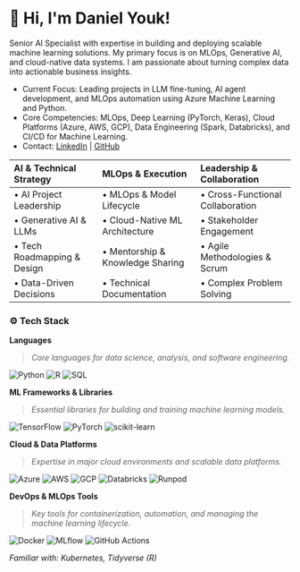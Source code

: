 # 👋 Hi, I'm Daniel Youk!
Senior AI Specialist with expertise in building and deploying scalable machine learning solutions. My primary focus is on MLOps, Generative AI, and cloud-native data systems. I am passionate about turning complex data into actionable business insights.

- Current Focus: Leading projects in LLM fine-tuning, AI agent development, and MLOps automation using Azure Machine Learning and Python.
- Core Competencies: MLOps, Deep Learning (PyTorch, Keras), Cloud Platforms (Azure, AWS, GCP), Data Engineering (Spark, Databricks), and CI/CD for Machine Learning.
- Contact: [LinkedIn](https://www.linkedin.com/in/dtmanager1979/) | [GitHub](https://github.com/danielyouk)

| **AI & Technical Strategy** | **MLOps & Execution** | **Leadership & Collaboration** |
| :--- | :--- | :--- |
| • AI Project Leadership | • MLOps & Model Lifecycle | • Cross-Functional Collaboration |
| • Generative AI & LLMs | • Cloud-Native ML Architecture | • Stakeholder Engagement |
| • Tech Roadmapping & Design | • Mentorship & Knowledge Sharing | • Agile Methodologies & Scrum |
| • Data-Driven Decisions | • Technical Documentation | • Complex Problem Solving |

### ⚙️ Tech Stack

**Languages**
> *Core languages for data science, analysis, and software engineering.*

![Python](https://img.shields.io/badge/python-3670A0?style=for-the-badge&logo=python&logoColor=ffdd54)
![R](https://img.shields.io/badge/r-%23276DC3.svg?style=for-the-badge&logo=r&logoColor=white)
![SQL](https://img.shields.io/badge/sql-%23000000.svg?style=for-the-badge&logo=sqlite&logoColor=white)

**ML Frameworks & Libraries**
> *Essential libraries for building and training machine learning models.*

![TensorFlow](https://img.shields.io/badge/TensorFlow-%23FF6F00.svg?style=for-the-badge&logo=TensorFlow&logoColor=white)
![PyTorch](https://img.shields.io/badge/PyTorch-%23EE4C2C.svg?style=for-the-badge&logo=PyTorch&logoColor=white)
![scikit-learn](https://img.shields.io/badge/scikit--learn-%23F7931E.svg?style=for-the-badge&logo=scikit-learn&logoColor=white)

**Cloud & Data Platforms**
> *Expertise in major cloud environments and scalable data platforms.*

![Azure](https://img.shields.io/badge/azure-%230078D4.svg?style=for-the-badge&logo=microsoftazure&logoColor=white)
![AWS](https://img.shields.io/badge/AWS-%23FF9900.svg?style=for-the-badge&logo=amazon-aws&logoColor=white)
![GCP](https://img.shields.io/badge/gcp-%234285F4.svg?style=for-the-badge&logo=google-cloud&logoColor=white)
![Databricks](https://img.shields.io/badge/databricks-%23FF3621.svg?style=for-the-badge&logo=databricks&logoColor=white)
![Runpod](https://img.shields.io/badge/Runpod-663399?style=for-the-badge)

**DevOps & MLOps Tools**
> *Key tools for containerization, automation, and managing the machine learning lifecycle.*

![Docker](https://img.shields.io/badge/docker-%230db7ed.svg?style=for-the-badge&logo=docker&logoColor=white)
![MLflow](https://img.shields.io/badge/mlflow-%230194E2.svg?style=for-the-badge&logo=mlflow&logoColor=white)
![GitHub Actions](https://img.shields.io/badge/github%20actions-%232671E5.svg?style=for-the-badge&logo=githubactions&logoColor=white)

*Familiar with: Kubernetes, Tidyverse (R)*


<!---
danielyouk/danielyouk is a ✨ special ✨ repository because its `README.md` (this file) appears on your GitHub profile.
You can click the Preview link to take a look at your changes.
--->
